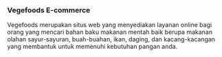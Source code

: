 <h3>Vegefoods E-commerce</h3>
Vegefoods merupakan situs web yang menyediakan layanan online
bagi orang yang mencari bahan baku makanan mentah baik berupa makanan olahan
sayur-sayuran, buah-buahan, ikan, daging, dan kacang-kacangan yang membantuk untuk 
memenuhi kebutuhan pangan anda.
